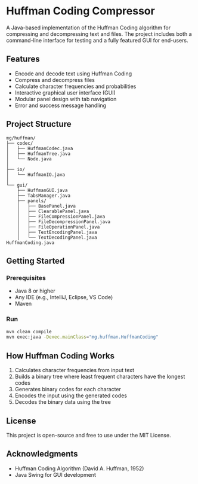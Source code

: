 # Huffman Coding Compressor

A Java-based implementation of the Huffman Coding algorithm for compressing and decompressing text and files. The project includes both a command-line interface for testing and a fully featured GUI for end-users.


## Features

- Encode and decode text using Huffman Coding
- Compress and decompress files
- Calculate character frequencies and probabilities
- Interactive graphical user interface (GUI)
- Modular panel design with tab navigation
- Error and success message handling


## Project Structure
```text
mg/huffman/
├── codec/
│   ├── HuffmanCodec.java
│   ├── HuffmanTree.java
│   └── Node.java
│
├── io/
│   └── HuffmanIO.java
│
└── gui/
    ├── HuffmanGUI.java
    ├── TabsManager.java
    ├── panels/
    │   ├── BasePanel.java
    │   ├── ClearablePanel.java
    │   ├── FileCompressionPanel.java
    │   ├── FileDecompressionPanel.java
    │   ├── FileOperationPanel.java
    │   ├── TextEncodingPanel.java
    │   └── TextDecodingPanel.java
HuffmanCoding.java
```


## Getting Started

### Prerequisites

- Java 8 or higher
- Any IDE (e.g., IntelliJ, Eclipse, VS Code)
- Maven

### Run 

```bash
mvn clean compile
mvn exec:java -Dexec.mainClass="mg.huffman.HuffmanCoding"
```


## How Huffman Coding Works

1. Calculates character frequencies from input text
2. Builds a binary tree where least frequent characters have the longest codes
3. Generates binary codes for each character
4. Encodes the input using the generated codes
5. Decodes the binary data using the tree


## License

This project is open-source and free to use under the MIT License.


## Acknowledgments

- Huffman Coding Algorithm (David A. Huffman, 1952)
- Java Swing for GUI development
